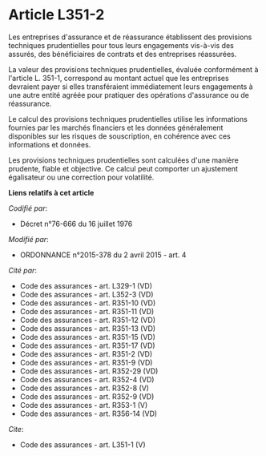 # Article L351-2

Les entreprises d'assurance et de réassurance établissent des provisions techniques prudentielles pour tous leurs engagements
vis-à-vis des assurés, des bénéficiaires de contrats et des entreprises réassurées. 

La valeur des provisions techniques prudentielles, évaluée conformément à l'article L. 351-1, correspond au montant actuel
que les entreprises devraient payer si elles transféraient immédiatement leurs engagements à une autre entité agréée pour
pratiquer des opérations d'assurance ou de réassurance. 

Le calcul des provisions techniques prudentielles utilise les informations fournies par les marchés financiers et les données
généralement disponibles sur les risques de souscription, en cohérence avec ces informations et données. 

Les provisions techniques prudentielles sont calculées d'une manière prudente, fiable et objective. Ce calcul peut comporter
un ajustement égalisateur ou une correction pour volatilité.

**Liens relatifs à cet article**

_Codifié par_:

  - Décret n°76-666 du 16 juillet 1976

_Modifié par_:

  - ORDONNANCE n°2015-378 du 2 avril 2015 - art. 4

_Cité par_:

  - Code des assurances - art. L329-1 (VD)
  - Code des assurances - art. L352-3 (VD)
  - Code des assurances - art. R351-10 (VD)
  - Code des assurances - art. R351-11 (VD)
  - Code des assurances - art. R351-12 (VD)
  - Code des assurances - art. R351-13 (VD)
  - Code des assurances - art. R351-15 (VD)
  - Code des assurances - art. R351-17 (VD)
  - Code des assurances - art. R351-2 (VD)
  - Code des assurances - art. R351-9 (VD)
  - Code des assurances - art. R352-29 (VD)
  - Code des assurances - art. R352-4 (VD)
  - Code des assurances - art. R352-8 (V)
  - Code des assurances - art. R352-9 (VD)
  - Code des assurances - art. R353-1 (V)
  - Code des assurances - art. R356-14 (VD)

_Cite_:

  - Code des assurances - art. L351-1 (V)
